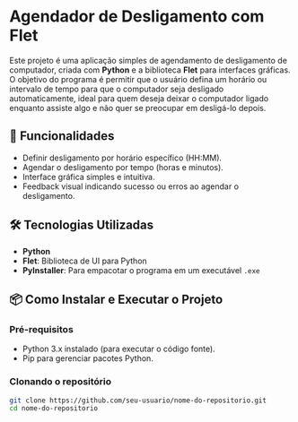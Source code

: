 # Agendador de Desligamento com Flet

Este projeto é uma aplicação simples de agendamento de desligamento de computador, criada com **Python** e a biblioteca **Flet** para interfaces gráficas. O objetivo do programa é permitir que o usuário defina um horário ou intervalo de tempo para que o computador seja desligado automaticamente, ideal para quem deseja deixar o computador ligado enquanto assiste algo e não quer se preocupar em desligá-lo depois.



## 🚀 Funcionalidades

- Definir desligamento por horário específico (HH:MM).
- Agendar o desligamento por tempo (horas e minutos).
- Interface gráfica simples e intuitiva.
- Feedback visual indicando sucesso ou erros ao agendar o desligamento.

## 🛠️ Tecnologias Utilizadas

- **Python**
- **Flet**: Biblioteca de UI para Python
- **PyInstaller**: Para empacotar o programa em um executável `.exe`

## 📦 Como Instalar e Executar o Projeto

### Pré-requisitos

- Python 3.x instalado (para executar o código fonte).
- Pip para gerenciar pacotes Python.

### Clonando o repositório

```bash
git clone https://github.com/seu-usuario/nome-do-repositorio.git
cd nome-do-repositorio
